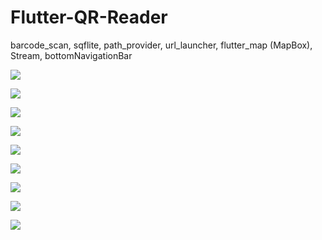 # Flutter-QR-Reader
barcode_scan, sqflite, path_provider, url_launcher, flutter_map (MapBox), Stream, bottomNavigationBar <br>


<img src="https://raw.githubusercontent.com/Arcangel1994/Flutter-QR-Reader/master/assets/Screenshot_20200423_180035_com.example.qrreaderapp.jpg" /> <br>

<img src="https://raw.githubusercontent.com/Arcangel1994/Flutter-QR-Reader/master/assets/Screenshot_20200423_180040_com.example.qrreaderapp.jpg" /> <br>

<img src="https://raw.githubusercontent.com/Arcangel1994/Flutter-QR-Reader/master/assets/Screenshot_20200423_180055_com.example.qrreaderapp.jpg" /> <br>

<img src="https://raw.githubusercontent.com/Arcangel1994/Flutter-QR-Reader/master/assets/Screenshot_20200423_180146_com.example.qrreaderapp.jpg" /> <br>

<img src="https://raw.githubusercontent.com/Arcangel1994/Flutter-QR-Reader/master/assets/Screenshot_20200423_180440_com.example.qrreaderapp.jpg" /> <br>

<img src="https://raw.githubusercontent.com/Arcangel1994/Flutter-QR-Reader/master/assets/Screenshot_20200423_180656_com.example.qrreaderapp.jpg" /> <br>

<img src="https://raw.githubusercontent.com/Arcangel1994/Flutter-QR-Reader/master/assets/Screenshot_20200423_180552_com.example.qrreaderapp.jpg" /> <br>

<img src="https://raw.githubusercontent.com/Arcangel1994/Flutter-QR-Reader/master/assets/Screenshot_20200423_180659_com.android.chrome.jpg" /> <br>

<img src="https://raw.githubusercontent.com/Arcangel1994/Flutter-QR-Reader/master/assets/Screenshot_20200423_180711_com.example.qrreaderapp.jpg" /> <br>
